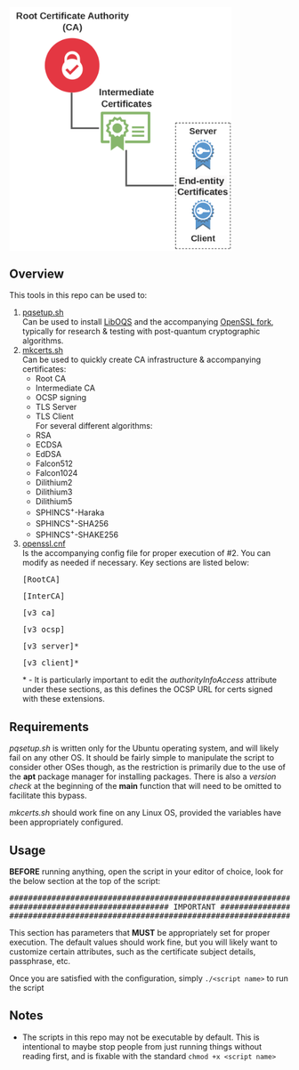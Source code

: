 <img src="PQ-Certs.png" alt="Trust chain overview" width="400" height="auto" align=center> 


## Overview
This tools in this repo can be used to:
1. [pqsetup.sh](pqsetup.sh) <br>
Can be used to install [LibOQS](https://github.com/open-quantum-safe/liboqs) and the accompanying [OpenSSL fork](https://github.com/open-quantum-safe/openssl), typically for research & testing with post-quantum cryptographic algorithms.
2. [mkcerts.sh](mkcerts.sh) <br>
Can be used to quickly create CA infrastructure & accompanying certificates:
    - Root CA
    - Intermediate CA
    - OCSP signing
    - TLS Server
    - TLS Client
<br>For several different algorithms:
    - RSA
    - ECDSA
    - EdDSA
    - Falcon512
    - Falcon1024
    - Dilithium2
    - Dilithium3
    - Dilithium5
    - SPHINCS<sup>+</sup>-Haraka
    - SPHINCS<sup>+</sup>-SHA256
    - SPHINCS<sup>+</sup>-SHAKE256
3. [openssl.cnf](openssl.cnf) <br>
Is the accompanying config file for proper execution of #2. You can modify as needed if necessary. Key sections are listed below: <pre>[RootCA]</pre> <pre>[InterCA]</pre> <pre>[v3_ca]</pre> <pre>[v3_ocsp]</pre> <pre>[v3_server]&ast;</pre>  <pre>[v3_client]&ast;</pre> 
&ast; - It is particularly important to edit the *authorityInfoAccess* attribute under these sections, as this defines the OCSP URL for certs signed with these extensions.

## Requirements
*pqsetup.sh* is written only for the Ubuntu operating system, and will likely fail on any other OS. It should be fairly simple to manipulate the script to consider other OSes though, as the restriction is primarily due to the use of the **apt** package manager for installing packages. There is also a *version check* at the beginning of the **main** function that will need to be omitted to facilitate this bypass.

*mkcerts.sh* should work fine on any Linux OS, provided the variables have been appropriately configured.

## Usage
**BEFORE** running anything, open the script in your editor of choice, look for the below section at the top of the script: 
<pre>###############################################################################
################################## IMPORTANT ##################################
###############################################################################</pre>
This section has parameters that **MUST** be appropriately set for proper execution. The default values should work fine, but you will likely want to customize certain attributes, such as the certificate subject details, passphrase, etc.

Once you are satisfied with the configuration, simply `./<script name>` to run the script

## Notes
- The scripts in this repo may not be executable by default. This is intentional to maybe stop people from just running things without reading first, and is fixable with the standard `chmod +x <script name>`
